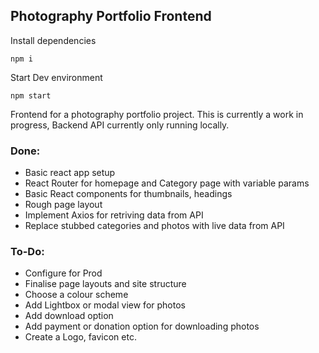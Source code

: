 ## Photography Portfolio Frontend

Install dependencies

```
npm i
```

Start Dev environment

```
npm start
```

Frontend for a photography portfolio project. This is currently a work in progress, Backend API currently only running locally.

### Done:

- Basic react app setup
- React Router for homepage and Category page with variable params
- Basic React components for thumbnails, headings
- Rough page layout
- Implement Axios for retriving data from API
- Replace stubbed categories and photos with live data from API

### To-Do:

- Configure for Prod
- Finalise page layouts and site structure
- Choose a colour scheme
- Add Lightbox or modal view for photos
- Add download option
- Add payment or donation option for downloading photos
- Create a Logo, favicon etc.
